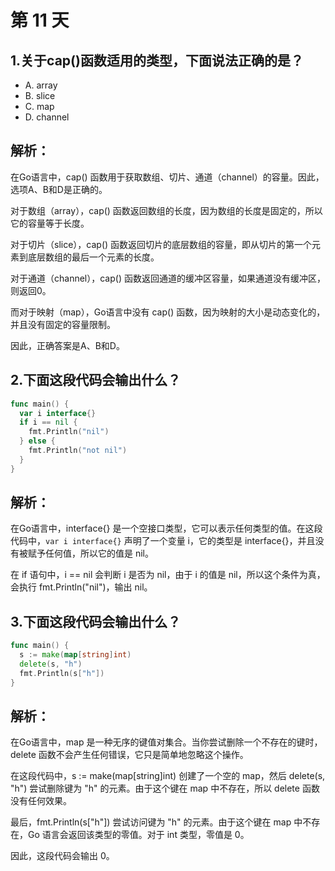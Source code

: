 # 第 11 天

## 1.关于cap()函数适用的类型，下面说法正确的是？
- A. array
- B. slice
- C. map
- D. channel

## 解析：
在Go语言中，cap() 函数用于获取数组、切片、通道（channel）的容量。因此，选项A、B和D是正确的。

对于数组（array），cap() 函数返回数组的长度，因为数组的长度是固定的，所以它的容量等于长度。

对于切片（slice），cap() 函数返回切片的底层数组的容量，即从切片的第一个元素到底层数组的最后一个元素的长度。

对于通道（channel），cap() 函数返回通道的缓冲区容量，如果通道没有缓冲区，则返回0。

而对于映射（map），Go语言中没有 cap() 函数，因为映射的大小是动态变化的，并且没有固定的容量限制。

因此，正确答案是A、B和D。


## 2.下面这段代码会输出什么？

```go
func main() {
  var i interface{}
  if i == nil {
    fmt.Println("nil")
  } else {
    fmt.Println("not nil")
  }
}
```

## 解析：
在Go语言中，interface{} 是一个空接口类型，它可以表示任何类型的值。在这段代码中，`var i interface{}` 声明了一个变量 i，它的类型是 interface{}，并且没有被赋予任何值，所以它的值是 nil。

在 if 语句中，i == nil 会判断 i 是否为 nil，由于 i 的值是 nil，所以这个条件为真，会执行 fmt.Println("nil")，输出 nil。

## 3.下面这段代码会输出什么？
```go
func main() {
  s := make(map[string]int)
  delete(s, "h")
  fmt.Println(s["h"])
}
```

## 解析：
在Go语言中，map 是一种无序的键值对集合。当你尝试删除一个不存在的键时，delete 函数不会产生任何错误，它只是简单地忽略这个操作。

在这段代码中，s := make(map[string]int) 创建了一个空的 map，然后 delete(s, "h") 尝试删除键为 "h" 的元素。由于这个键在 map 中不存在，所以 delete 函数没有任何效果。

最后，fmt.Println(s["h"]) 尝试访问键为 "h" 的元素。由于这个键在 map 中不存在，Go 语言会返回该类型的零值。对于 int 类型，零值是 0。

因此，这段代码会输出 0。

